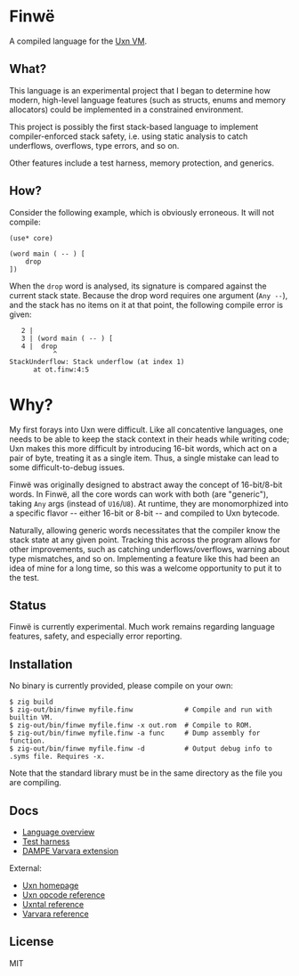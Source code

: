 # Finwë

A compiled language for the [Uxn VM](https://wiki.xxiivv.com/site/uxn.html).

## What?

This language is an experimental project that I began to determine how modern,
high-level language features (such as structs, enums and memory allocators)
could be implemented in a constrained environment.

This project is possibly the first stack-based language to implement
compiler-enforced stack safety, i.e. using static analysis to catch underflows,
overflows, type errors, and so on.

Other features include a test harness, memory protection, and generics.

## How?

Consider the following example, which is obviously erroneous. It will not
compile:

```
(use* core)

(word main ( -- ) [
	drop
])
```

When the `drop` word is analysed, its signature is compared against the current
stack state. Because the drop word requires one argument (`Any --`), and the
stack has no items on it at that point, the following compile error is given:

```
   2 |
   3 | (word main ( -- ) [
   4 |  drop
           ^
StackUnderflow: Stack underflow (at index 1)
      at ot.finw:4:5
```

# Why?

My first forays into Uxn were difficult. Like all concatentive languages, one
needs to be able to keep the stack context in their heads while writing code;
Uxn makes this more difficult by introducing 16-bit words, which act on a pair
of byte, treating it as a single item. Thus, a single mistake can lead to some
difficult-to-debug issues.

Finwë was originally designed to abstract away the concept of 16-bit/8-bit
words. In Finwë, all the core words can work with both (are "generic"), taking
`Any` args (instead of `U16`/`U8`). At runtime, they are monomorphized into a
specific flavor -- either 16-bit or 8-bit -- and compiled to Uxn bytecode.

Naturally, allowing generic words necessitates that the compiler know the stack
state at any given point. Tracking this across the program allows for other
improvements, such as catching underflows/overflows, warning about type
mismatches, and so on. Implementing a feature like this had been an idea of mine
for a long time, so this was a welcome opportunity to put it to the test.

<!--
While concatenative/stack-based languages are intriguing, they suffer from being
rather write-only, due to needing to understand the entire stack state at any
given point in a program in order to read it effortlessly.

A language being write-only also implies it is difficult to write.
-->

## Status

Finwë is currently experimental. Much work remains regarding language features,
safety, and especially error reporting.

## Installation

No binary is currently provided, please compile on your own:

```
$ zig build
$ zig-out/bin/finwe myfile.finw             # Compile and run with builtin VM.
$ zig-out/bin/finwe myfile.finw -x out.rom  # Compile to ROM.
$ zig-out/bin/finwe myfile.finw -a func     # Dump assembly for function.
$ zig-out/bin/finwe myfile.finw -d          # Output debug info to .syms file. Requires -x.
```

Note that the standard library must be in the same directory as the file you are
compiling.

## Docs

- [Language overview](doc/language.md)
- [Test harness](doc/test-harness.md)
- [DAMPE Varvara extension](doc/dampe.md)

External:
- [Uxn homepage](https://wiki.xxiivv.com/site/uxn.html)
- [Uxn opcode reference](https://wiki.xxiivv.com/site/uxntal_opcodes.html)
- [Uxntal reference](https://wiki.xxiivv.com/site/uxntal.html)
- [Varvara reference](https://wiki.xxiivv.com/site/varvara.html)

## License

MIT

